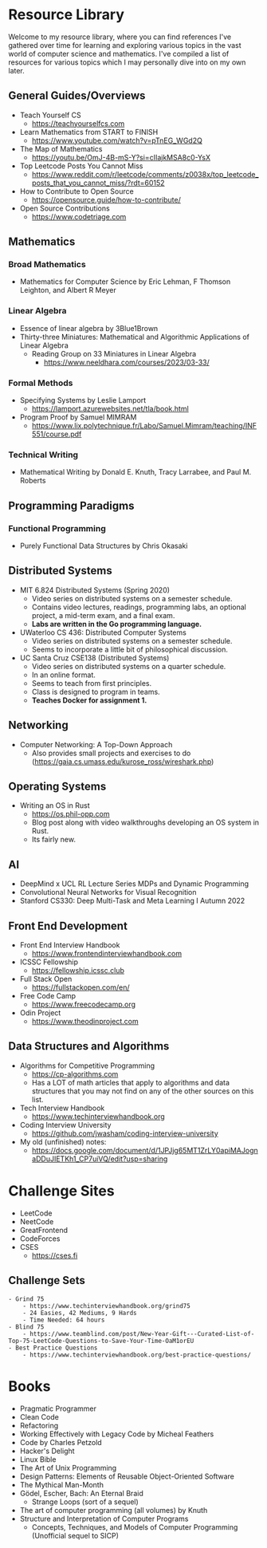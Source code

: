 # Resource Library
Welcome to my resource library, where you can find references I've gathered over time for learning and exploring various topics in the vast world of computer science and mathematics. I've compiled a list of resources for various topics which I may personally dive into on my own later.

## General Guides/Overviews
- Teach Yourself CS
    - https://teachyourselfcs.com
- Learn Mathematics from START to FINISH
    - https://www.youtube.com/watch?v=pTnEG_WGd2Q
- The Map of Mathematics
    - https://youtu.be/OmJ-4B-mS-Y?si=cIIajkMSA8c0-YsX
- Top Leetcode Posts You Cannot Miss
    - https://www.reddit.com/r/leetcode/comments/z0038x/top_leetcode_posts_that_you_cannot_miss/?rdt=60152
- How to Contribute to Open Source
    - https://opensource.guide/how-to-contribute/
- Open Source Contributions
    - https://www.codetriage.com


## Mathematics

### Broad Mathematics
- Mathematics for Computer Science by Eric Lehman, F Thomson Leighton, and Albert R Meyer

### Linear Algebra
- Essence of linear algebra by 3Blue1Brown
- Thirty-three Miniatures: Mathematical and Algorithmic Applications of Linear Algebra
    - Reading Group on 33 Miniatures in Linear Algebra
        - https://www.neeldhara.com/courses/2023/03-33/
### Formal Methods
- Specifying Systems by Leslie Lamport
    - https://lamport.azurewebsites.net/tla/book.html
- Program Proof by Samuel MIMRAM
    - https://www.lix.polytechnique.fr/Labo/Samuel.Mimram/teaching/INF551/course.pdf

### Technical Writing
- Mathematical Writing by Donald E. Knuth, Tracy Larrabee, and Paul M. Roberts

## Programming Paradigms
### Functional Programming
- Purely Functional Data Structures by Chris Okasaki

## Distributed Systems
-  MIT 6.824 Distributed Systems (Spring 2020)
    - Video series on distributed systems on a semester schedule.
    - Contains video lectures, readings, programming labs, an optional project, a mid-term exam, and a final exam.
    - **Labs are written in the Go programming language.**
-  UWaterloo CS 436: Distributed Computer Systems 
    - Video series on distributed systems on a semester schedule.
    - Seems to incorporate a little bit of philosophical discussion.
- UC Santa Cruz CSE138 (Distributed Systems)
    - Video series on distributed systems on a quarter schedule. 
    - In an online format.
    - Seems to teach from first principles.
    - Class is designed to program in teams.
    - **Teaches Docker for assignment 1.**

## Networking
- Computer Networking: A Top-Down Approach
    - Also provides small projects and exercises to do (https://gaia.cs.umass.edu/kurose_ross/wireshark.php)

## Operating Systems
- Writing an OS in Rust
    - https://os.phil-opp.com
    - Blog post along with video walkthroughs developing an OS system in Rust. 
    - Its fairly new.

## AI
-  DeepMind x UCL RL Lecture Series MDPs and Dynamic Programming
- Convolutional Neural Networks for Visual Recognition 
- Stanford CS330: Deep Multi-Task and Meta Learning I Autumn 2022 

## Front End Development
- Front End Interview Handbook
    - https://www.frontendinterviewhandbook.com
- ICSSC Fellowship
    - https://fellowship.icssc.club
- Full Stack Open
    - https://fullstackopen.com/en/
- Free Code Camp
    - https://www.freecodecamp.org
- Odin Project
    - https://www.theodinproject.com


## Data Structures and Algorithms
- Algorithms for Competitive Programming
    - https://cp-algorithms.com
    - Has a LOT of math articles that apply to algorithms and data structures that you may not find on any of the other sources on this list.
- Tech Interview Handbook
    - https://www.techinterviewhandbook.org
- Coding Interview University
    - https://github.com/jwasham/coding-interview-university
- My old (unfinished) notes:
    - https://docs.google.com/document/d/1JPJjg65MT1ZrLY0apiMAJognaDDuJIETKh1_CP7uiVQ/edit?usp=sharing

# Challenge Sites
- LeetCode
- NeetCode
- GreatFrontend
- CodeForces
- CSES
    - https://cses.fi


## Challenge Sets
    - Grind 75
        - https://www.techinterviewhandbook.org/grind75
        - 24 Easies, 42 Mediums, 9 Hards
        - Time Needed: 64 hours
    - Blind 75
        - https://www.teamblind.com/post/New-Year-Gift---Curated-List-of-Top-75-LeetCode-Questions-to-Save-Your-Time-OaM1orEU
    - Best Practice Questions
        - https://www.techinterviewhandbook.org/best-practice-questions/


# Books
- Pragmatic Programmer
- Clean Code
- Refactoring
- Working Effectively with Legacy Code by Micheal Feathers
- Code by Charles Petzold
- Hacker's Delight 
- Linux Bible
- The Art of Unix Programming
- Design Patterns: Elements of Reusable Object-Oriented Software
- The Mythical Man-Month
- Gödel, Escher, Bach: An Eternal Braid
    - Strange Loops (sort of a sequel)
- The art of computer programming (all volumes) by Knuth
-  Structure and Interpretation of Computer Programs
    - Concepts, Techniques, and Models of Computer Programming (Unofficial sequel to SICP)
